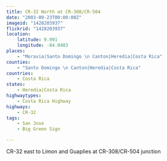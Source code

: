 ```yaml
---
title: CR-32 North at CR-308/CR-504
date: "2003-09-23T00:00:00Z"
imageid: "1428203937"
flickrid: "1428203937"
location:
    latitude: 9.991
    longitude: -84.0403
places:
    - "Moravia|Santo Domingo \n Canton|Heredia|Costa Rica"
counties:
    - "Santo Domingo \n Canton|Heredia|Costa Rica"
countries:
    - Costa Rica
states:
    - Heredia|Costa Rica
highwaytypes:
    - Costa Rica Highway
highways:
    - CR-32
tags:
    - San Jose
    - Big Green Sign

---
```

CR-32 east to Limon and Guaplies at CR-308/CR-504 junction